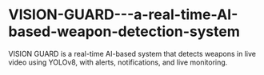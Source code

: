 # VISION-GUARD---a-real-time-AI-based-weapon-detection-system
VISION GUARD is a real-time AI-based system that detects weapons in live video using YOLOv8, with alerts, notifications, and live monitoring.
